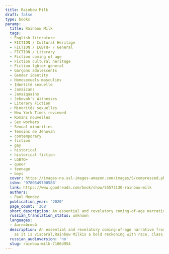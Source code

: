 ```yaml
---
title: Rainbow Milk
draft: false
type: books
params:
  title: Rainbow Milk
  tags:
  - English literature
  - FICTION / Cultural Heritage
  - FICTION / LGBTQ+ / General
  - FICTION / Literary
  - Fiction coming of age
  - Fiction cultural heritage
  - Fiction lgbtq+ general
  - Garçons adolescents
  - Gender identity
  - Homosexuels masculins
  - Identité sexuelle
  - Jamaicans
  - Jamaïquains
  - Jehovah's Witnesses
  - Literary Fiction
  - Minorités sexuelles
  - New York Times reviewed
  - Romans nouvelles
  - Sex workers
  - Sexual minorities
  - Témoins de Jéhovah
  - contemporary
  - fiction
  - gay
  - historical
  - historical fiction
  - LGBTQ+
  - queer
  - teenage
  - boys
  cover: https://images-na.ssl-images-amazon.com/images/S/compressed.photo.goodreads.com/books/1602561987i/55573130.jpg
  isbn: '9780349700588'
  link: https://www.goodreads.com/book/show/55573130-rainbow-milk
  authors:
  - Paul Mendez
  publication_year: '2020'
  page_count: '368'
  short_description: An essential and revelatory coming-of-age narrative from a thrilling new voice,Rainbow Milkfollows nineteen-year-old Jesse McCarthy as he grapples with his racial and sexual identities against the...
  russian_translation_status: unknown
  languages:
  - Английский
  description: An essential and revelatory coming-of-age narrative from a thrilling new voice,Rainbow Milkfollows nineteen-year-old Jesse McCarthy as he grapples with his racial and sexual identities against the backdrop of his Jehovah's Witness upbringing.In the 1950s, ex-boxer Norman Alonso is a determined and humble Jamaican who has immigrated to Britain with his wife and children to secure a brighter future. Blighted with unexpected illness and racism, Norman and his family are resilient, but are all too aware that their family will need more than just hope to survive in their new country.At the turn of the millennium, Jesse seeks a fresh start in London, escaping a broken immediate family, a repressive religious community and his depressed hometown in the industrial Black Country. But once he arrives he finds himself at a loss for a new center of gravity, and turns to sex work, music and art to create his own notions of love, masculinity and spirituality.A wholly original novel as tender
    as it is visceral,Rainbow Milkis a bold reckoning with race, class, sexuality, freedom and religion across generations, time and cultures.
  russian_audioversion: 'no'
  slug: rainbow-milk-7106d954
---
```

